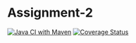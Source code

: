 # Assignment-2
[![Java CI with Maven](https://github.com/NtrLk/Assignment-2/actions/workflows/main.yml/badge.svg)](https://github.com/NtrLk/Assignment-2/actions/workflows/main.yml)
[![Coverage Status](https://coveralls.io/repos/github/NtrLk/Assignment-2/badge.svg?branch=master)](https://coveralls.io/github/NtrLk/Assignment-2?branch=master)
